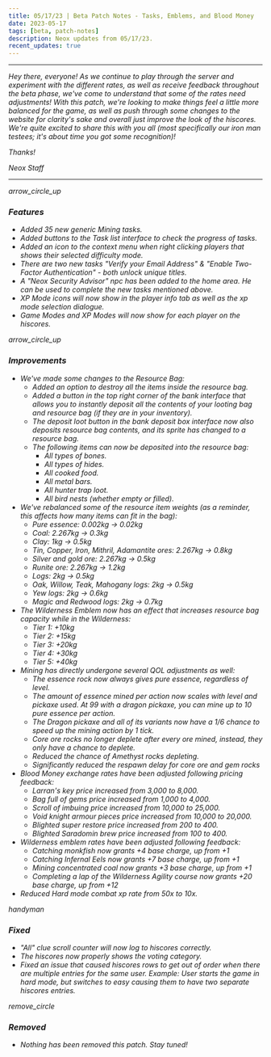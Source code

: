 ```yaml
---
title: 05/17/23 | Beta Patch Notes - Tasks, Emblems, and Blood Money
date: 2023-05-17
tags: [beta, patch-notes]
description: Neox updates from 05/17/23.
recent_updates: true
---
```


***
<em>Hey there, everyone! As we continue to play through the server and experiment with the different rates, as well as receive feedback throughout the beta phase, we've come to understand that some of the rates need adjustments! With this patch, we're looking to make things feel a little more balanced for the game, as well as push through some changes to the website for clarity's sake and overall just improve the look of the hiscores. We're quite excited to share this with you all (most specifically our iron man testees; it's about time you got some recognition)!

<em>Thanks!

<em>Neox Staff<br>

***

<div class="spacer-large"></div>
<div class="changes-body">
    <div class="changes-body changes-row features">
        <div class="changes-row-header">
            <span class="icon">
                <span class="material-symbols-outlined">arrow_circle_up</span>
            </span>
            <h3>Features</h3>
        </div>
    </div>
</div>
<div class="spacer-small"></div>

- Added 35 new generic Mining tasks.
- Added buttons to the Task list interface to check the progress of tasks.
- Added an icon to the context menu when right clicking players that shows their selected difficulty mode.
- There are two new tasks "Verify your Email Address" & "Enable Two-Factor Authentication" - both unlock unique titles.
- A "Neox Security Advisor" npc has been added to the home area. He can be used to complete the new tasks mentioned above.
- XP Mode icons will now show in the player info tab as well as the xp mode selection dialogue.
- Game Modes and XP Modes will now show for each player on the hiscores.



<div class="spacer-medium"></div>
<div class="changes-body">
    <div class="changes-body changes-row improvements">
        <div class="changes-row-header">
            <span class="icon">
                <span class="material-symbols-outlined">arrow_circle_up</span>
            </span>
            <h3>Improvements</h3>
        </div>
    </div>
</div>
<div class="spacer-small"></div>

- We've made some changes to the Resource Bag:
  - Added an option to destroy all the items inside the resource bag.
  - Added a button in the top right corner of the bank interface that allows you to instantly deposit all the contents of your looting bag and resource bag (if they are in your inventory).
  - The deposit loot button in the bank deposit box interface now also deposits resource bag contents, and its sprite has changed to a resource bag.
  - The following items can now be deposited into the resource bag:
    - All types of bones.
    - All types of hides.
    - All cooked food.
    - All metal bars.
    - All hunter trap loot.
    - All bird nests (whether empty or filled).
- We've rebalanced some of the resource item weights (as a reminder, this affects how many items can fit in the bag):
  - Pure essence: 0.002kg -> 0.02kg
  - Coal: 2.267kg -> 0.3kg
  - Clay: 1kg -> 0.5kg
  - Tin, Copper, Iron, Mithril, Adamantite ores: 2.267kg -> 0.8kg
  - Silver and gold ore: 2.267kg -> 0.5kg
  - Runite ore: 2.267kg -> 1.2kg
  - Logs: 2kg -> 0.5kg
  - Oak, Willow, Teak, Mahogany logs: 2kg -> 0.5kg
  - Yew logs: 2kg -> 0.6kg
  - Magic and Redwood logs: 2kg -> 0.7kg
- The Wilderness Emblem now has an effect that increases resource bag capacity while in the Wilderness:
  - Tier 1: +10kg
  - Tier 2: +15kg
  - Tier 3: +20kg
  - Tier 4: +30kg
  - Tier 5: +40kg
- Mining has directly undergone several QOL adjustments as well:
  - The essence rock now always gives pure essence, regardless of level.
  - The amount of essence mined per action now scales with level and pickaxe used. At 99 with a dragon pickaxe, you can mine up to 10 pure essence per action.
  - The Dragon pickaxe and all of its variants now have a 1/6 chance to speed up the mining action by 1 tick.
  - Core ore rocks no longer deplete after every ore mined, instead, they only have a chance to deplete.
  - Reduced the chance of Amethyst rocks depleting.
  - Significantly reduced the respawn delay for core ore and gem rocks
- Blood Money exchange rates have been adjusted following pricing feedback:
  - Larran's key price increased from 3,000 to 8,000.
  - Bag full of gems price increased from 1,000 to 4,000.
  - Scroll of imbuing price increased from 10,000 to 25,000.
  - Void knight armour pieces price increased from 10,000 to 20,000.
  - Blighted super restore price increased from 200 to 400.
  - Blighted Saradomin brew price increased from 100 to 400.
- Wilderness emblem rates have been adjusted following feedback:
  - Catching monkfish now grants +4 base charge, up from +1
  - Catching Infernal Eels now grants +7 base charge, up from +1
  - Mining concentrated coal now grants +3 base charge, up from +1
  - Completing a lap of the Wilderness Agility course now grants +20 base charge, up from +12
- Reduced Hard mode combat xp rate from 50x to 10x.





<div class="spacer-medium"></div>
<div class="changes-body">
    <div class="changes-body changes-row fixed">
        <div class="changes-row-header">
            <span class="icon">
                <span class="material-symbols-outlined">handyman</span>
            </span>
            <h3>Fixed</h3>
        </div>
    </div>
</div>
<div class="spacer-small"></div>

- "All" clue scroll counter will now log to hiscores correctly.
- The hiscores now properly shows the voting category.
- Fixed an issue that caused hiscores rows to get out of order when there are multiple entries for the same user. Example: User starts the game in hard mode, but switches to easy causing them to have two separate hiscores entries.

<div class="spacer-medium"></div>
<div class="changes-body">
    <div class="changes-body changes-row removed">
        <div class="changes-row-header">
            <span class="icon">
                <span class="material-symbols-outlined">remove_circle</span>
            </span>
            <h3>Removed</h3>
        </div>
    </div>
</div>
<div class="spacer-small"></div>

- Nothing has been removed this patch. Stay tuned!

<div class="spacer-medium"></div>
<br><br>

